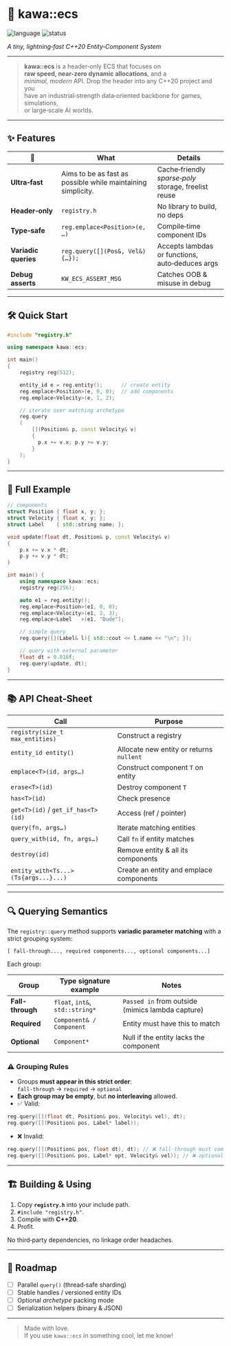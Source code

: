 # 🌊 **kawa::ecs**
![language](https://img.shields.io/badge/C%2B%2B-20-blue.svg)
![status](https://img.shields.io/badge/stability-stable-brightgreen)

*A tiny, lightning‑fast C++20 Entity‑Component System*

---

> **kawa::ecs** is a header‑only ECS that focuses on  
> **raw speed, near-zero dynamic allocations**, and a  
> *minimal, modern* API. Drop the header into any C++20 project and you  
> have an industrial‑strength data‑oriented backbone for games, simulations,  
> or large‑scale AI worlds.

---

## ✨ Features 

| 🚀                                | What                                                           | Details                                             |
| --------------------------------- | -------------------------------------------------------------- | ---------------------------------------------------- |
| **Ultra‑fast**                    | Aims to be as fast as possible while maintaining simplicity.   | Cache‑friendly *sparse‑poly* storage, freelist reuse |
| **Header‑only**                   | `registry.h`                                                   | No library to build, no deps                         |
| **Type‑safe**                     | `reg.emplace<Position>(e, …)`                                  | Compile‑time component IDs                           |
| **Variadic queries**              | `reg.query([](Pos&, Vel&){…});`                                | Accepts lambdas or functions, auto‑deduces args      |
| **Debug asserts**                 | `KW_ECS_ASSERT_MSG`                                            | Catches OOB & misuse in debug                        |

---

## 🛠️ Quick Start

```cpp
#include "registry.h"

using namespace kawa::ecs;

int main()
{
    registry reg(512);               

    entity_id e = reg.entity();      // create entity
    reg.emplace<Position>(e, 0, 0);  // add components
    reg.emplace<Velocity>(e, 1, 2);

    // iterate over matching archetype
    reg.query
    (
        [](Position& p, const Velocity& v)
        {
          p.x += v.x; p.y += v.y;
        }
    );
}
```

---

## 📝 Full Example

```cpp
// components
struct Position { float x, y; };
struct Velocity { float x, y; };
struct Label    { std::string name; };

void update(float dt, Position& p, const Velocity& v)
{
    p.x += v.x * dt;
    p.y += v.y * dt;
}

int main() {
    using namespace kawa::ecs;
    registry reg(256);

    auto e1 = reg.entity();
    reg.emplace<Position>(e1, 0, 0);
    reg.emplace<Velocity>(e1, 2, 3);
    reg.emplace<Label   >(e1, "Dude");

    // simple query
    reg.query([](Label& l){ std::cout << l.name << "\n"; });

    // query with external parameter
    float dt = 0.016f;
    reg.query(update, dt);
}
```

---

## 📚 API Cheat‑Sheet

| Call                                 | Purpose                                  |
| -------------------------------------| ---------------------------------------- |
| `registry(size_t max_entities)`      | Construct a registry                     |
| `entity_id entity()`                 | Allocate new entity or returns `nullent` |
| `emplace<T>(id, args…)`              | Construct component `T` on entity        |
| `erase<T>(id)`                       | Destroy component `T`                    |
| `has<T>(id)`                         | Check presence                           |
| `get<T>(id)` / `get_if_has<T>(id)`   | Access (ref / pointer)                   |
| `query(fn, args…)`                   | Iterate matching entities                |
| `query_with(id, fn, args…)`          | Call `fn` if entity matches              |
| `destroy(id)`                        | Remove entity & all its components       |
| `entity_with<Ts...>(Ts{args...}...)` | Create an entity and emplace components  |

---

## 🔍 Querying Semantics

The `registry::query` method supports **variadic parameter matching** with a strict grouping system:

```
[ fall-through..., required components..., optional components...]
```

Each group:

| Group            | Type signature example        | Notes                                            |
|------------------|-------------------------------|--------------------------------------------------|
| **Fall-through** | `float`, `int&`, `std::string*`| `Passed in` from outside (mimics lambda capture) |
| **Required**     | `Component& / Component`      | Entity must have this to match                   |
| **Optional**     | `Component*`                  | Null if the entity lacks the component           |

### ⚠️ Grouping Rules

- Groups **must appear in this strict order**:  
  `fall-through` → `required` → `optional`
- **Each group may be empty**, but **no interleaving** allowed.
- ✅ Valid:

```cpp
reg.query([](float dt, Position& pos, Velocity& vel), dt);
reg.query([](Position& pos, Label* label));
```

- ❌ Invalid:

```cpp
reg.query([](Position& pos, float dt), dt); // ❌ fall-through must come first
reg.query([](Position& pos, Label* opt, Velocity& vel)); // ❌ optional must come last
```

---

## 🏗️ Building & Using

1. Copy **`registry.h`** into your include path.
2. `#include "registry.h"`.
3. Compile with **C++20**.
4. Profit.

No third‑party dependencies, no linkage order headaches.

---

## 🔄 Roadmap

* [ ] Parallel `query()` (thread‑safe sharding)
* [ ] Stable handles / versioned entity IDs
* [ ] Optional *archetype* packing mode
* [ ] Serialization helpers (binary & JSON)

---

> Made with love.  
> If you use `kawa::ecs` in something cool, let me know!
